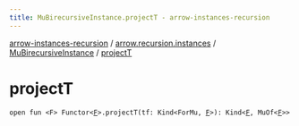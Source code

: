 ```yaml
---
title: MuBirecursiveInstance.projectT - arrow-instances-recursion
---
```


[arrow-instances-recursion](../../index.html) / [arrow.recursion.instances](../index.html) / [MuBirecursiveInstance](index.html) / [projectT](./project-t.html)

# projectT

`open fun <F> Functor<`[`F`](project-t.html#F)`>.projectT(tf: Kind<ForMu, `[`F`](project-t.html#F)`>): Kind<`[`F`](project-t.html#F)`, MuOf<`[`F`](project-t.html#F)`>>`